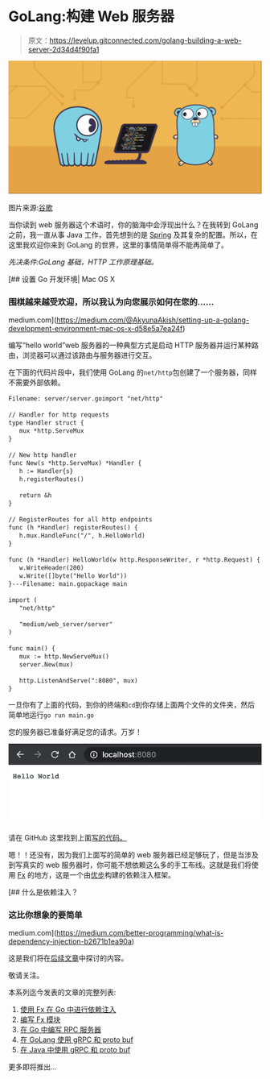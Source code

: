 # GoLang:构建 Web 服务器

> 原文：<https://levelup.gitconnected.com/golang-building-a-web-server-2d34d4f90fa1>

![](img/4f832dcf41168ca81cdb18f4770bdc84.png)

图片来源:[谷歌](https://www.scylladb.com/wp-content/uploads/1200x628-fb-golang-scylla-gocqlx-package.png)

当你读到 web 服务器这个术语时，你的脑海中会浮现出什么？在我转到 GoLang 之前，我一直从事 Java 工作，首先想到的是 [Spring](https://spring.io/) 及其复杂的配置。所以，在这里我欢迎你来到 GoLang 的世界，这里的事情简单得不能再简单了。

*先决条件:GoLang 基础，HTTP 工作原理基础。*

[](https://medium.com/@AkyunaAkish/setting-up-a-golang-development-environment-mac-os-x-d58e5a7ea24f) [## 设置 Go 开发环境| Mac OS X

### 围棋越来越受欢迎，所以我认为向您展示如何在您的……

medium.com](https://medium.com/@AkyunaAkish/setting-up-a-golang-development-environment-mac-os-x-d58e5a7ea24f) 

编写“hello world”web 服务器的一种典型方式是启动 HTTP 服务器并运行某种路由，浏览器可以通过该路由与服务器进行交互。

在下面的代码片段中，我们使用 GoLang 的`net/http`包创建了一个服务器，同样不需要外部依赖。

```
Filename: server/server.goimport "net/http"

// Handler for http requests
type Handler struct {
   mux *http.ServeMux
}

// New http handler
func New(s *http.ServeMux) *Handler {
   h := Handler{s}
   h.registerRoutes()

   return &h
}

// RegisterRoutes for all http endpoints
func (h *Handler) registerRoutes() {
   h.mux.HandleFunc("/", h.HelloWorld)
}

func (h *Handler) HelloWorld(w http.ResponseWriter, r *http.Request) {
   w.WriteHeader(200)
   w.Write([]byte("Hello World"))
}---Filename: main.gopackage main

import (
   "net/http"

   "medium/web_server/server"
)

func main() {
   mux := http.NewServeMux()
   server.New(mux)

   http.ListenAndServe(":8080", mux)
}
```

一旦你有了上面的代码，到你的终端和`cd`到你存储上面两个文件的文件夹，然后简单地运行`go run main.go`

您的服务器已准备好满足您的请求。万岁！

![](img/4dac3f791f4fe9eb0c0c20d9a2cefbe8.png)

请在 GitHub 这里找到上面[写的代码。](https://github.com/sumiet/medium_webserver_series/tree/master/1)

嗯！！还没有，因为我们上面写的简单的 web 服务器已经足够玩了，但是当涉及到写真实的 web 服务器时，你可能不想依赖这么多的手工布线。这就是我们将使用 [Fx](https://github.com/uber-go/fx) 的地方，这是一个由[优步](https://github.com/uber-go)构建的依赖注入框架。

[](https://medium.com/better-programming/what-is-dependency-injection-b2671b1ea90a) [## 什么是依赖注入？

### 这比你想象的要简单

medium.com](https://medium.com/better-programming/what-is-dependency-injection-b2671b1ea90a) 

这是我们将在[后续文章](https://medium.com/swlh/dependency-injection-in-go-using-fx-6a623c5c5e01)中探讨的内容。

敬请关注。

本系列迄今发表的文章的完整列表:

1.  [使用 Fx 在 Go 中进行依赖注入](https://medium.com/swlh/dependency-injection-in-go-using-fx-6a623c5c5e01?source=your_stories_page-------------------------------------)
2.  [编写 Fx 模块](/writing-fx-modules-517193b9c4f0?source=your_stories_page-------------------------------------)
3.  [在 Go 中编写 RPC 服务器](https://sumit-agarwal.medium.com/writing-an-rpc-server-in-go-eb9afd56d1e1?source=your_stories_page-------------------------------------)
4.  [在 GoLang 使用 gRPC 和 proto buf](https://medium.com/swlh/using-grpc-and-protobuf-in-golang-9c218d662db3)
5.  [在 Java 中使用 gRPC 和 proto buf](https://sumit-agarwal.medium.com/using-grpc-and-protobuf-in-java-f8730bb65aa7)

更多即将推出…
